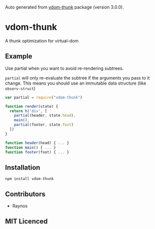 Auto generated from [vdom-thunk](https://github.com/Raynos/vdom-thunk) package (version 3.0.0).

# vdom-thunk

<!--
    [![build status][1]][2]
    [![NPM version][3]][4]
    [![Coverage Status][5]][6]
    [![gemnasium Dependency Status][7]][8]
    [![Davis Dependency status][9]][10]
-->

<!-- [![browser support][11]][12] -->

A thunk optimization for virtual-dom

## Example

Use partial when you want to avoid re-rendering subtrees.

`partial` will only re-evaluate the subtree if the arguments
  you pass to it change. This means you should use an immutable
  data structure (like `observ-struct`)

```js
var partial = require("vdom-thunk")

function render(state) {
  return h('div', [
    partial(header, state.head),
    main(),
    partial(footer, state.foot)
  ])
}

function header(head) { ... }
function main() { ... }
function footer(foot) { ... }
```

## Installation

`npm install vdom-thunk`

## Contributors

 - Raynos

## MIT Licenced

  [1]: https://secure.travis-ci.org/Raynos/vdom-thunk.png
  [2]: https://travis-ci.org/Raynos/vdom-thunk
  [3]: https://badge.fury.io/js/vdom-thunk.png
  [4]: https://badge.fury.io/js/vdom-thunk
  [5]: https://coveralls.io/repos/Raynos/vdom-thunk/badge.png
  [6]: https://coveralls.io/r/Raynos/vdom-thunk
  [7]: https://gemnasium.com/Raynos/vdom-thunk.png
  [8]: https://gemnasium.com/Raynos/vdom-thunk
  [9]: https://david-dm.org/Raynos/vdom-thunk.png
  [10]: https://david-dm.org/Raynos/vdom-thunk
  [11]: https://ci.testling.com/Raynos/vdom-thunk.png
  [12]: https://ci.testling.com/Raynos/vdom-thunk
